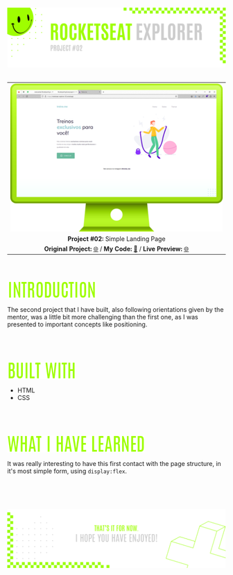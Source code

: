 ![A pretty README header](assets/Readme-Header.png)
<br />
<br />

|         |               
| :-------------:|
| ![Project 02](assets/Readme-P2.png)  |
| **Project #02:** Simple Landing Page   | 
| **Original Project:** [🌐](https://www.figma.com/file/7d4pktWzEybtrlWkYam4D4/Explorer---Projeto-02-(Copy)?node-id=1%3A5&t=JZjAU0kbBnHsI6HP-0) / **My Code:** [📄](https://github.com/malunaridev/Rocketseat-Explorer/tree/master/project-02) / **Live Preview:** [🌐](https://rocketseat-explorer-02.vercel.app/)  

<br />
<br />

![Introduction](assets/Readme-Introduction.png)

The second project that I have built, also following orientations given by the mentor, was a little bit more challenging than the first one, as I was presented to important concepts like positioning.

<br />
<br />
<br />

![Built with](assets/Readme-Built-with.png)

- HTML
- CSS

<br />
<br />
<br />

![Built with](assets/Readme-What-I-have-learned.png)

It was really interesting to have this first contact with the page structure, in it's most simple form, using `display:flex`. 

<br />
<br />
<br />


![A pretty README footer](assets/Readme-Footer.png)